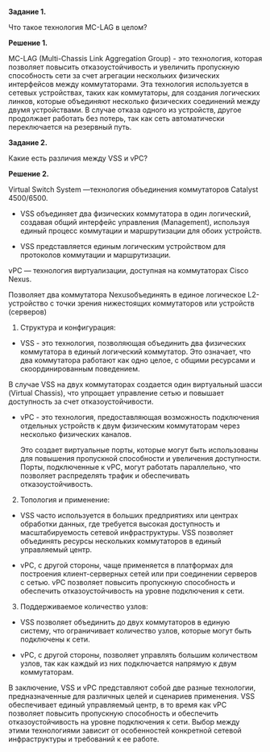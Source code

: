 **Задание 1.**

Что такое технология MC-LAG в целом?


**Решение 1.**

MC-LAG (Multi-Chassis Link Aggregation Group) - это технология, которая позволяет повысить отказоустойчивость и увеличить пропускную способность сети за счет агрегации нескольких физических интерфейсов между коммутаторами.
Эта технология используется в сетевых устройствах, таких как коммутаторы, для создания логических линков, которые объединяют несколько физических соединений между двумя устройствами. 
В случае отказа одного из устройств, другое продолжает работать без потерь, так как сеть автоматически переключается на резервный путь.


**Задание 2.**

Какие есть различия между VSS и vPC?


**Решение 2.**

Virtual Switch System —технология объединения коммутаторов Catalyst 4500/6500.

- VSS объединяет два физических коммутатора в один логический, создавая общий интерфейс управления (Management), используя единый процесс коммутации и маршрутизации для обоих устройств.

- VSS представляется единым логическим устройством для протоколов коммутации и маршрутизации.


vPC — технология виртуализации, доступная на коммутаторах Cisco Nexus.

Позволяет два коммутатора Nexusобъединять в единое логическое L2-устройство с точки зрения нижестоящих коммутаторов или устройств (серверов)




1. Структура и конфигурация:

- VSS - это технология, позволяющая объединить два физических коммутатора в единый логический коммутатор. Это означает, что два коммутатора работают как одно целое, с общими ресурсами и скоординированным поведением.

 В случае VSS на двух коммутаторах создается один виртуальный шасси (Virtual Chassis), что упрощает управление сетью и повышает доступность за счет отказоустойчивости.

- vPC - это технология, предоставляющая возможность подключения отдельных устройств к двум физическим коммутаторам через несколько физических каналов.

  Это создает виртуальные порты, которые могут быть использованы для повышения пропускной способности и увеличения доступности. Порты, подключенные к vPC, могут работать параллельно, что позволяет распределять трафик и обеспечивать отказоустойчивость.

  

2. Топология и применение:

- VSS часто используется в больших предприятиях или центрах обработки данных, где требуется высокая доступность и масштабируемость сетевой инфраструктуры. VSS позволяет объединять ресурсы нескольких коммутаторов в единый управляемый центр.

  
- vPC, с другой стороны, чаще применяется в платформах для построения клиент-серверных сетей или при соединении серверов с сетью. vPC позволяет повысить пропускную способность и обеспечить отказоустойчивость на уровне подключения к сети.


3. Поддерживаемое количество узлов:

- VSS позволяет объединить до двух коммутаторов в единую систему, что ограничивает количество узлов, которые могут быть подключены к сети.
  
- vPC, с другой стороны, позволяет управлять большим количеством узлов, так как каждый из них подключается напрямую к двум коммутаторам.

В заключение, VSS и vPC представляют собой две разные технологии, предназначенные для различных целей и сценариев применения. VSS обеспечивает единый управляемый центр, в то время как vPC позволяет повысить пропускную способность и обеспечить отказоустойчивость на уровне подключения к сети. Выбор между этими технологиями зависит от особенностей конкретной сетевой инфраструктуры и требований к ее работе.
